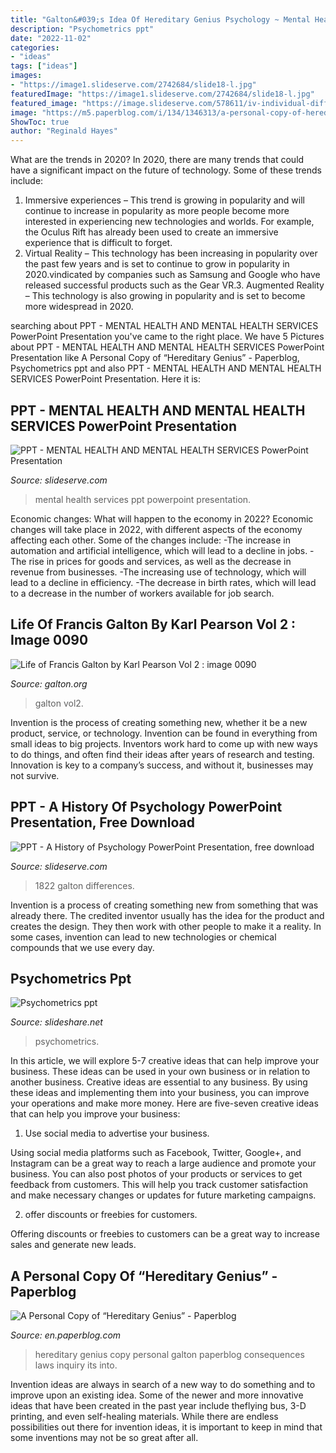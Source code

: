 ```yaml
---
title: "Galton&#039;s Idea Of Hereditary Genius Psychology ~ Mental Health Services Ppt Powerpoint Presentation"
description: "Psychometrics ppt"
date: "2022-11-02"
categories:
- "ideas"
tags: ["ideas"]
images:
- "https://image1.slideserve.com/2742684/slide18-l.jpg"
featuredImage: "https://image1.slideserve.com/2742684/slide18-l.jpg"
featured_image: "https://image.slideserve.com/578611/iv-individual-differences-francis-galton-1822-191114-l.jpg"
image: "https://m5.paperblog.com/i/134/1346313/a-personal-copy-of-hereditary-genius-L-av1sUK.jpeg"
ShowToc: true
author: "Reginald Hayes"
---
```



What are the trends in 2020?
In 2020, there are many trends that could have a significant impact on the future of technology. Some of these trends include:
1. Immersive experiences – This trend is growing in popularity and will continue to increase in popularity as more people become more interested in experiencing new technologies and worlds. For example, the Oculus Rift has already been used to create an immersive experience that is difficult to forget.
2. Virtual Reality – This technology has been increasing in popularity over the past few years and is set to continue to grow in popularity in 2020.vindicated by companies such as Samsung and Google who have released successful products such as the Gear VR.3. Augmented Reality – This technology is also growing in popularity and is set to become more widespread in 2020.

	

		
searching about PPT - MENTAL HEALTH AND MENTAL HEALTH SERVICES PowerPoint Presentation you've came to the right place. We have 5 Pictures about PPT - MENTAL HEALTH AND MENTAL HEALTH SERVICES PowerPoint Presentation like A Personal Copy of “Hereditary Genius” - Paperblog, Psychometrics ppt and also PPT - MENTAL HEALTH AND MENTAL HEALTH SERVICES PowerPoint Presentation. Here it is:
		
    
## PPT - MENTAL HEALTH AND MENTAL HEALTH SERVICES PowerPoint Presentation

<img loading=lazy src="https://image1.slideserve.com/2742684/slide18-l.jpg" onerror="this.onerror=null;this.src='https://tse1.mm.bing.net/th?id=OIP.iWIuPkl-ESivlk2d1EjEMQHaFj&amp;pid=15.1';" alt="PPT - MENTAL HEALTH AND MENTAL HEALTH SERVICES PowerPoint Presentation">

_Source: slideserve.com_

>mental health services ppt powerpoint presentation. 

	

Economic changes: What will happen to the economy in 2022?
Economic changes will take place in 2022, with different aspects of the economy affecting each other. Some of the changes include: 
-The increase in automation and artificial intelligence, which will lead to a decline in jobs. 
-The rise in prices for goods and services, as well as the decrease in revenue from businesses. 
-The increasing use of technology, which will lead to a decline in efficiency. 
-The decrease in birth rates, which will lead to a decrease in the number of workers available for job search.

    
## Life Of Francis Galton By Karl Pearson Vol 2 : Image 0090

<img loading=lazy src="https://galton.org/galton/search/pearson/vol2/pages/vol2_0090.png" onerror="this.onerror=null;this.src='https://tse2.mm.bing.net/th?id=OIP.g8wlOS7V4jbmjoeoBm1zFgHaJg&amp;pid=15.1';" alt="Life of Francis Galton by Karl Pearson Vol 2 : image 0090">

_Source: galton.org_

>galton vol2. 

	

Invention is the process of creating something new, whether it be a new product, service, or technology. Invention can be found in everything from small ideas to big projects. Inventors work hard to come up with new ways to do things, and often find their ideas after years of research and testing. Innovation is key to a company’s success, and without it, businesses may not survive.

    
## PPT - A History Of Psychology PowerPoint Presentation, Free Download

<img loading=lazy src="https://image.slideserve.com/578611/iv-individual-differences-francis-galton-1822-191114-l.jpg" onerror="this.onerror=null;this.src='https://tse3.mm.bing.net/th?id=OIP.k8HZvw_Uwzz-3CWza65IBAHaFj&amp;pid=15.1';" alt="PPT - A History of Psychology PowerPoint Presentation, free download">

_Source: slideserve.com_

>1822 galton differences. 

	

Invention is a process of creating something new from something that was already there. The credited inventor usually has the idea for the product and creates the design. They then work with other people to make it a reality. In some cases, invention can lead to new technologies or chemical compounds that we use every day.

    
## Psychometrics Ppt

<img loading=lazy src="https://image.slidesharecdn.com/psychometricsppt-140322092121-phpapp02/95/psychometrics-ppt-7-638.jpg?cb=1395481131" onerror="this.onerror=null;this.src='https://tse3.mm.bing.net/th?id=OIP.oTBZTduzjG1TjTpoM6hK2wHaFj&amp;pid=15.1';" alt="Psychometrics ppt">

_Source: slideshare.net_

>psychometrics. 

	

In this article, we will explore 5-7 creative ideas that can help improve your business. These ideas can be used in your own business or in relation to another business.
Creative ideas are essential to any business. By using these ideas and implementing them into your business, you can improve your operations and make more money. Here are five-seven creative ideas that can help you improve your business:
1. Use social media to advertise your business.

Using social media platforms such as Facebook, Twitter, Google+, and Instagram can be a great way to reach a large audience and promote your business. You can also post photos of your products or services to get feedback from customers. This will help you track customer satisfaction and make necessary changes or updates for future marketing campaigns.

2. offer discounts or freebies for customers.

Offering discounts or freebies to customers can be a great way to increase sales and generate new leads.

    
## A Personal Copy Of “Hereditary Genius” - Paperblog

<img loading=lazy src="https://m5.paperblog.com/i/134/1346313/a-personal-copy-of-hereditary-genius-L-av1sUK.jpeg" onerror="this.onerror=null;this.src='https://tse3.mm.bing.net/th?id=OIP.SVs4rpPeyURp9FnTX7MU9wHaLt&amp;pid=15.1';" alt="A Personal Copy of “Hereditary Genius” - Paperblog">

_Source: en.paperblog.com_

>hereditary genius copy personal galton paperblog consequences laws inquiry its into. 

	

Invention ideas are always in search of a new way to do something and to improve upon an existing idea. Some of the newer and more innovative ideas that have been created in the past year include theflying bus, 3-D printing, and even self-healing materials. While there are endless possibilities out there for invention ideas, it is important to keep in mind that some inventions may not be so great after all.

